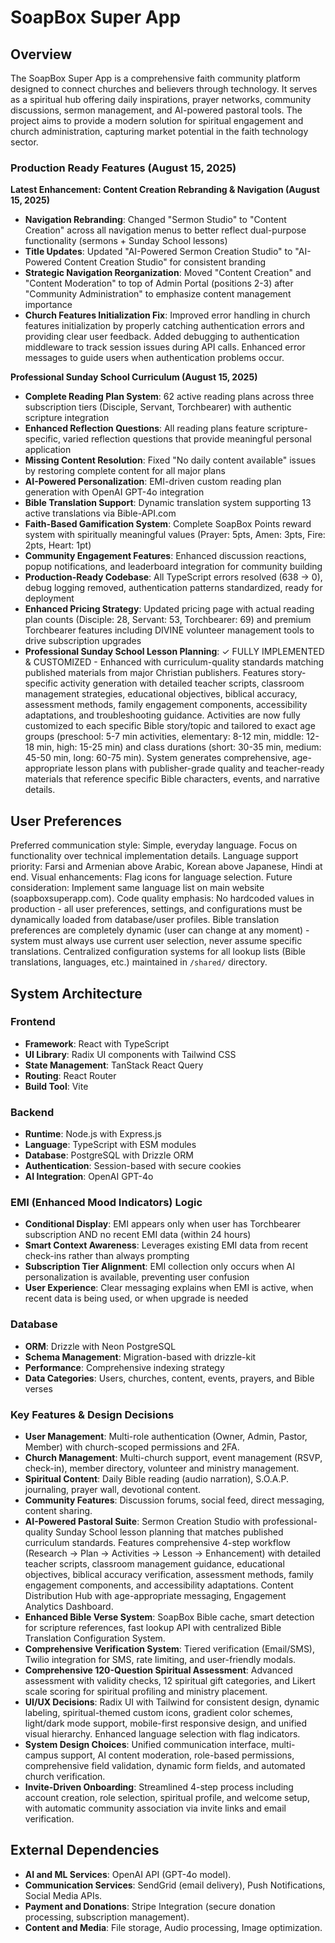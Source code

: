 # SoapBox Super App

## Overview
The SoapBox Super App is a comprehensive faith community platform designed to connect churches and believers through technology. It serves as a spiritual hub offering daily inspirations, prayer networks, community discussions, sermon management, and AI-powered pastoral tools. The project aims to provide a modern solution for spiritual engagement and church administration, capturing market potential in the faith technology sector.

### Production Ready Features (August 15, 2025)
**Latest Enhancement: Content Creation Rebranding & Navigation (August 15, 2025)**
- **Navigation Rebranding**: Changed "Sermon Studio" to "Content Creation" across all navigation menus to better reflect dual-purpose functionality (sermons + Sunday School lessons)
- **Title Updates**: Updated "AI-Powered Sermon Creation Studio" to "AI-Powered Content Creation Studio" for consistent branding
- **Strategic Navigation Reorganization**: Moved "Content Creation" and "Content Moderation" to top of Admin Portal (positions 2-3) after "Community Administration" to emphasize content management importance
- **Church Features Initialization Fix**: Improved error handling in church features initialization by properly catching authentication errors and providing clear user feedback. Added debugging to authentication middleware to track session issues during API calls. Enhanced error messages to guide users when authentication problems occur.

**Professional Sunday School Curriculum (August 15, 2025)**
- **Complete Reading Plan System**: 62 active reading plans across three subscription tiers (Disciple, Servant, Torchbearer) with authentic scripture integration
- **Enhanced Reflection Questions**: All reading plans feature scripture-specific, varied reflection questions that provide meaningful personal application
- **Missing Content Resolution**: Fixed "No daily content available" issues by restoring complete content for all major plans
- **AI-Powered Personalization**: EMI-driven custom reading plan generation with OpenAI GPT-4o integration  
- **Bible Translation Support**: Dynamic translation system supporting 13 active translations via Bible-API.com
- **Faith-Based Gamification System**: Complete SoapBox Points reward system with spiritually meaningful values (Prayer: 5pts, Amen: 3pts, Fire: 2pts, Heart: 1pt)
- **Community Engagement Features**: Enhanced discussion reactions, popup notifications, and leaderboard integration for community building
- **Production-Ready Codebase**: All TypeScript errors resolved (638 → 0), debug logging removed, authentication patterns standardized, ready for deployment
- **Enhanced Pricing Strategy**: Updated pricing page with actual reading plan counts (Disciple: 28, Servant: 53, Torchbearer: 69) and premium Torchbearer features including DIVINE volunteer management tools to drive subscription upgrades
- **Professional Sunday School Lesson Planning**: ✓ FULLY IMPLEMENTED & CUSTOMIZED - Enhanced with curriculum-quality standards matching published materials from major Christian publishers. Features story-specific activity generation with detailed teacher scripts, classroom management strategies, educational objectives, biblical accuracy, assessment methods, family engagement components, accessibility adaptations, and troubleshooting guidance. Activities are now fully customized to each specific Bible story/topic and tailored to exact age groups (preschool: 5-7 min activities, elementary: 8-12 min, middle: 12-18 min, high: 15-25 min) and class durations (short: 30-35 min, medium: 45-50 min, long: 60-75 min). System generates comprehensive, age-appropriate lesson plans with publisher-grade quality and teacher-ready materials that reference specific Bible characters, events, and narrative details.

## User Preferences
Preferred communication style: Simple, everyday language.
Focus on functionality over technical implementation details.
Language support priority: Farsi and Armenian above Arabic, Korean above Japanese, Hindi at end.
Visual enhancements: Flag icons for language selection.
Future consideration: Implement same language list on main website (soapboxsuperapp.com).
Code quality emphasis: No hardcoded values in production - all user preferences, settings, and configurations must be dynamically loaded from database/user profiles. Bible translation preferences are completely dynamic (user can change at any moment) - system must always use current user selection, never assume specific translations. Centralized configuration systems for all lookup lists (Bible translations, languages, etc.) maintained in `/shared/` directory.

## System Architecture

### Frontend
- **Framework**: React with TypeScript
- **UI Library**: Radix UI components with Tailwind CSS
- **State Management**: TanStack React Query
- **Routing**: React Router
- **Build Tool**: Vite

### Backend
- **Runtime**: Node.js with Express.js
- **Language**: TypeScript with ESM modules
- **Database**: PostgreSQL with Drizzle ORM
- **Authentication**: Session-based with secure cookies
- **AI Integration**: OpenAI GPT-4o

### EMI (Enhanced Mood Indicators) Logic
- **Conditional Display**: EMI appears only when user has Torchbearer subscription AND no recent EMI data (within 24 hours)
- **Smart Context Awareness**: Leverages existing EMI data from recent check-ins rather than always prompting
- **Subscription Tier Alignment**: EMI collection only occurs when AI personalization is available, preventing user confusion
- **User Experience**: Clear messaging explains when EMI is active, when recent data is being used, or when upgrade is needed

### Database
- **ORM**: Drizzle with Neon PostgreSQL
- **Schema Management**: Migration-based with drizzle-kit
- **Performance**: Comprehensive indexing strategy
- **Data Categories**: Users, churches, content, events, prayers, and Bible verses

### Key Features & Design Decisions
- **User Management**: Multi-role authentication (Owner, Admin, Pastor, Member) with church-scoped permissions and 2FA.
- **Church Management**: Multi-church support, event management (RSVP, check-in), member directory, volunteer and ministry management.
- **Spiritual Content**: Daily Bible reading (audio narration), S.O.A.P. journaling, prayer wall, devotional content.
- **Community Features**: Discussion forums, social feed, direct messaging, content sharing.
- **AI-Powered Pastoral Suite**: Sermon Creation Studio with professional-quality Sunday School lesson planning that matches published curriculum standards. Features comprehensive 4-step workflow (Research → Plan → Activities → Lesson → Enhancement) with detailed teacher scripts, classroom management guidance, educational objectives, biblical accuracy verification, assessment methods, family engagement components, and accessibility adaptations. Content Distribution Hub with age-appropriate messaging, Engagement Analytics Dashboard.
- **Enhanced Bible Verse System**: SoapBox Bible cache, smart detection for scripture references, fast lookup API with centralized Bible Translation Configuration System.
- **Comprehensive Verification System**: Tiered verification (Email/SMS), Twilio integration for SMS, rate limiting, and user-friendly modals.
- **Comprehensive 120-Question Spiritual Assessment**: Advanced assessment with validity checks, 12 spiritual gift categories, and Likert scale scoring for spiritual profiling and ministry placement.
- **UI/UX Decisions**: Radix UI with Tailwind for consistent design, dynamic labeling, spiritual-themed custom icons, gradient color schemes, light/dark mode support, mobile-first responsive design, and unified visual hierarchy. Enhanced language selection with flag indicators.
- **System Design Choices**: Unified communication interface, multi-campus support, AI content moderation, role-based permissions, comprehensive field validation, dynamic form fields, and automated church verification.
- **Invite-Driven Onboarding**: Streamlined 4-step process including account creation, role selection, spiritual profile, and welcome setup, with automatic community association via invite links and email verification.

## External Dependencies

- **AI and ML Services**: OpenAI API (GPT-4o model).
- **Communication Services**: SendGrid (email delivery), Push Notifications, Social Media APIs.
- **Payment and Donations**: Stripe Integration (secure donation processing, subscription management).
- **Content and Media**: File storage, Audio processing, Image optimization.